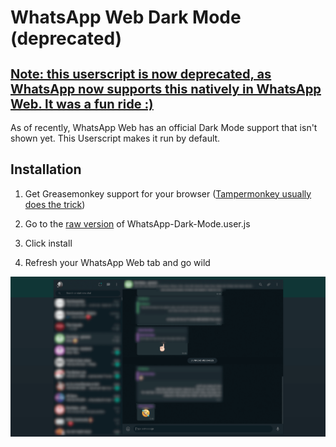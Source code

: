 # WhatsApp Web Dark Mode (deprecated)

<h2 style="font-size: 20px; font-weight: bold; text-decoration: underline;">
  Note: this userscript is now deprecated, as WhatsApp now supports this natively in WhatsApp Web. It was a fun ride :)
</h2>

As of recently, WhatsApp Web has an official Dark Mode support that isn't shown yet. This Userscript makes it run by default.

## Installation

1. Get Greasemonkey support for your browser ([Tampermonkey usually does the trick](https://chrome.google.com/webstore/detail/tampermonkey/dhdgffkkebhmkfjojejmpbldmpobfkfo?hl=en))

2. Go to the [raw version](https://github.com/tkore/WhatsApp-Web-dark-mode/raw/master/WhatsApp-Dark-Mode.user.js) of WhatsApp-Dark-Mode.user.js

3. Click install

4. Refresh your WhatsApp Web tab and go wild

![](screenshot.png)

